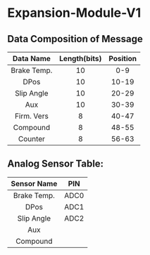 # Expansion-Module-V1

## Data Composition of Message
|Data Name  |  Length(bits)  |  Position
|:---:      |:---:     |:---:
|Brake Temp. |  10   |  0-9
|DPos       |  10   |  10-19
|Slip Angle |  10   |  20-29
|Aux        |  10   |  30-39   
|Firm. Vers  |  8    |  40-47
|Compound   |  8    |  48-55
|Counter    |  8    |  56-63


## Analog Sensor Table:
|Sensor Name |  PIN      
|:---:       |:---:
| Brake Temp. | ADC0
| DPos       | ADC1
| Slip Angle | ADC2
| Aux        | 
| Compound   | 
